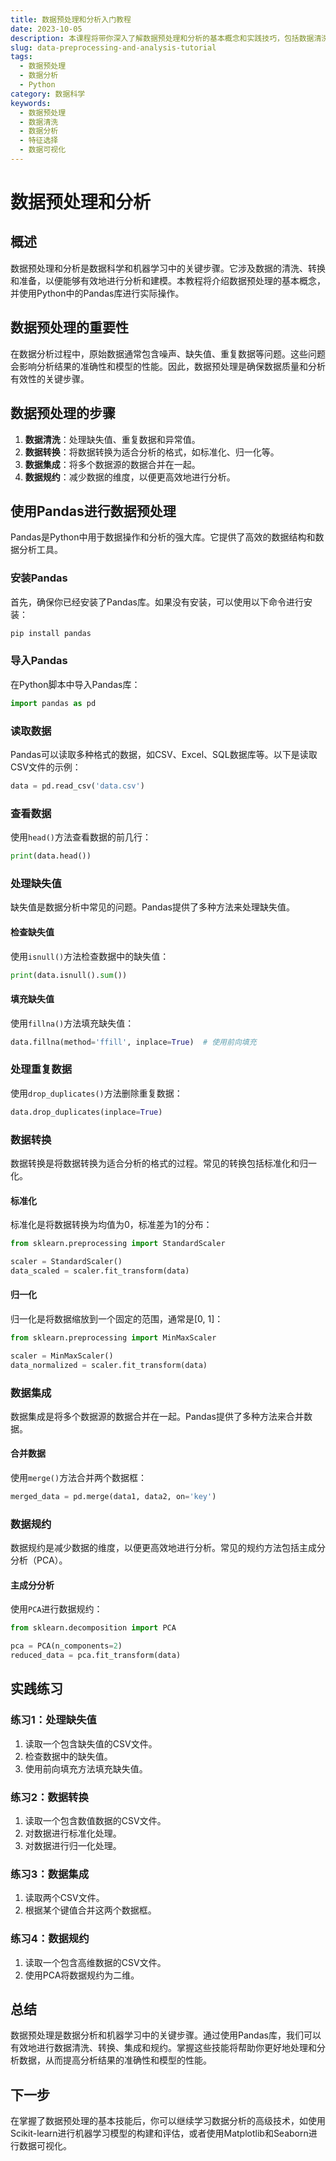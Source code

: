 ```yaml
---
title: 数据预处理和分析入门教程
date: 2023-10-05
description: 本课程将带你深入了解数据预处理和分析的基本概念和实践技巧，包括数据清洗、特征选择、数据转换和数据可视化等内容。
slug: data-preprocessing-and-analysis-tutorial
tags:
  - 数据预处理
  - 数据分析
  - Python
category: 数据科学
keywords:
  - 数据预处理
  - 数据清洗
  - 数据分析
  - 特征选择
  - 数据可视化
---
```


# 数据预处理和分析

## 概述

数据预处理和分析是数据科学和机器学习中的关键步骤。它涉及数据的清洗、转换和准备，以便能够有效地进行分析和建模。本教程将介绍数据预处理的基本概念，并使用Python中的Pandas库进行实际操作。

## 数据预处理的重要性

在数据分析过程中，原始数据通常包含噪声、缺失值、重复数据等问题。这些问题会影响分析结果的准确性和模型的性能。因此，数据预处理是确保数据质量和分析有效性的关键步骤。

## 数据预处理的步骤

1. **数据清洗**：处理缺失值、重复数据和异常值。
2. **数据转换**：将数据转换为适合分析的格式，如标准化、归一化等。
3. **数据集成**：将多个数据源的数据合并在一起。
4. **数据规约**：减少数据的维度，以便更高效地进行分析。

## 使用Pandas进行数据预处理

Pandas是Python中用于数据操作和分析的强大库。它提供了高效的数据结构和数据分析工具。

### 安装Pandas

首先，确保你已经安装了Pandas库。如果没有安装，可以使用以下命令进行安装：

```bash
pip install pandas
```

### 导入Pandas

在Python脚本中导入Pandas库：

```python
import pandas as pd
```

### 读取数据

Pandas可以读取多种格式的数据，如CSV、Excel、SQL数据库等。以下是读取CSV文件的示例：

```python
data = pd.read_csv('data.csv')
```

### 查看数据

使用`head()`方法查看数据的前几行：

```python
print(data.head())
```

### 处理缺失值

缺失值是数据分析中常见的问题。Pandas提供了多种方法来处理缺失值。

#### 检查缺失值

使用`isnull()`方法检查数据中的缺失值：

```python
print(data.isnull().sum())
```

#### 填充缺失值

使用`fillna()`方法填充缺失值：

```python
data.fillna(method='ffill', inplace=True)  # 使用前向填充
```

### 处理重复数据

使用`drop_duplicates()`方法删除重复数据：

```python
data.drop_duplicates(inplace=True)
```

### 数据转换

数据转换是将数据转换为适合分析的格式的过程。常见的转换包括标准化和归一化。

#### 标准化

标准化是将数据转换为均值为0，标准差为1的分布：

```python
from sklearn.preprocessing import StandardScaler

scaler = StandardScaler()
data_scaled = scaler.fit_transform(data)
```

#### 归一化

归一化是将数据缩放到一个固定的范围，通常是[0, 1]：

```python
from sklearn.preprocessing import MinMaxScaler

scaler = MinMaxScaler()
data_normalized = scaler.fit_transform(data)
```

### 数据集成

数据集成是将多个数据源的数据合并在一起。Pandas提供了多种方法来合并数据。

#### 合并数据

使用`merge()`方法合并两个数据框：

```python
merged_data = pd.merge(data1, data2, on='key')
```

### 数据规约

数据规约是减少数据的维度，以便更高效地进行分析。常见的规约方法包括主成分分析（PCA）。

#### 主成分分析

使用`PCA`进行数据规约：

```python
from sklearn.decomposition import PCA

pca = PCA(n_components=2)
reduced_data = pca.fit_transform(data)
```

## 实践练习

### 练习1：处理缺失值

1. 读取一个包含缺失值的CSV文件。
2. 检查数据中的缺失值。
3. 使用前向填充方法填充缺失值。

### 练习2：数据转换

1. 读取一个包含数值数据的CSV文件。
2. 对数据进行标准化处理。
3. 对数据进行归一化处理。

### 练习3：数据集成

1. 读取两个CSV文件。
2. 根据某个键值合并这两个数据框。

### 练习4：数据规约

1. 读取一个包含高维数据的CSV文件。
2. 使用PCA将数据规约为二维。

## 总结

数据预处理是数据分析和机器学习中的关键步骤。通过使用Pandas库，我们可以有效地进行数据清洗、转换、集成和规约。掌握这些技能将帮助你更好地处理和分析数据，从而提高分析结果的准确性和模型的性能。

## 下一步

在掌握了数据预处理的基本技能后，你可以继续学习数据分析的高级技术，如使用Scikit-learn进行机器学习模型的构建和评估，或者使用Matplotlib和Seaborn进行数据可视化。